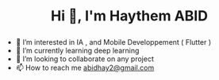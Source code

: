 # <p align="center">  Hi 👋, I'm Haythem ABID </p>
- 👀 I’m interested in IA , and Mobile Developpement ( Flutter )
- 🌱 I’m currently learning deep learning
- 💞️ I’m looking to collaborate on any project
- 📫 How to reach me abidhay2@gmail.com

<!---
HaythemAbid/HaythemAbid is a ✨ special ✨ repository because its `README.md` (this file) appears on your GitHub profile.
You can click the Preview link to take a look at your changes.
--->
